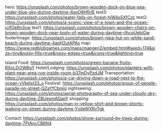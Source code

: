 <!-- Unsorted -->

hero: https://unsplash.com/photos/brown-wooden-dock-on-blue-sea-under-blue-sky-during-daytime-6xoO8HfIrlE
test3: https://unsplash.com/photos/water-falls-on-forest-hjW4o5XfCzc
test2: https://unsplash.com/photos/a-scenic-view-of-a-town-and-the-ocean-jcIfOeRn3cw
test1: https://unsplash.com/photos/brown-wooden-chairs-on-brown-wooden-dock-near-body-of-water-during-daytime-rIhcqUebiGw
footerImage: https://unsplash.com/photos/brown-nipa-hut-on-white-sand-beach-during-daytime-4aqH2utAPAs
map: https://www.redblobgames.com/maps/mapgen2/embed.html#seed=174&size=tiny&noisy-fills=true&noisy-edges=true&icons=true&lighting=true

<!-- Discover Page -->

Island Food: https://unsplash.com/photos/green-banana-fruits-RXnLDj2WBgY
Hotel/Lodging: https://unsplash.com/photos/planters-with-plant-near-area-rug-inside-room-b37mDyPzdJM
Transportation: https://unsplash.com/photos/a-car-driving-down-a-road-next-to-the-ocean-vVkeIst33_o
Festival: https://unsplash.com/photos/group-of-people-parade-on-street-QZaYfCbnjig
sightseeing: https://unsplash.com/photos/aerial-photography-of-sea-under-cloudy-sky-during-daytime-ZBUesmAQapY
shopping: https://unsplash.com/photos/man-in-yellow-shirt-and-brown-shorts-walking-on-street-during-daytime-YxdeWXRvTgk

<!-- Contact -->

Contact: https://unsplash.com/photos/shore-surround-by-trees-during-daytime-7PtAncCB6N4
